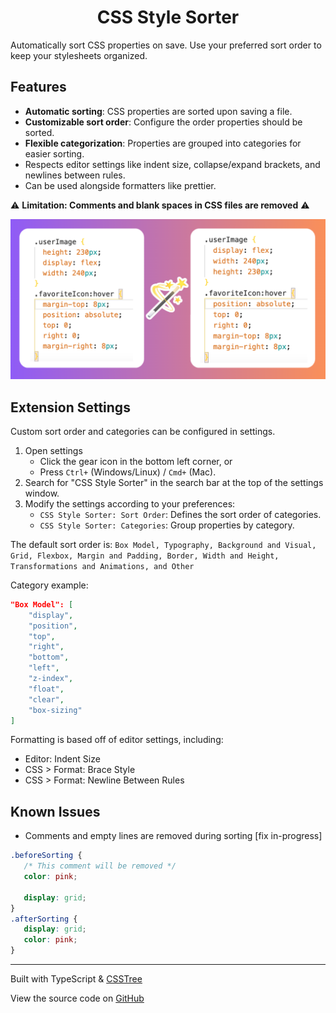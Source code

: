 <div align="center">
<h1>CSS Style Sorter</h1>
</div>

Automatically sort CSS properties on save. Use your preferred sort order to keep your stylesheets organized.

## Features

- **Automatic sorting**: CSS properties are sorted upon saving a file.
- **Customizable sort order**: Configure the order properties should be sorted.
- **Flexible categorization**: Properties are grouped into categories for easier sorting.
- Respects editor settings like indent size, collapse/expand brackets, and newlines between rules.
- Can be used alongside formatters like prettier.

 ⚠️ **Limitation: Comments and blank spaces in CSS files are removed** ⚠️

![Before and after](https://github.com/dejmedus/css-style-sorter/blob/main/images/beforeandafter.png?raw=true)

## Extension Settings

Custom sort order and categories can be configured in settings.

1. Open settings
   - Click the gear icon in the bottom left corner, or
   - Press `Ctrl+` (Windows/Linux) / `Cmd+` (Mac).
2. Search for "CSS Style Sorter" in the search bar at the top of the settings window.
3. Modify the settings according to your preferences:
   - `CSS Style Sorter: Sort Order`: Defines the sort order of categories.
   - `CSS Style Sorter: Categories`: Group properties by category.

The default sort order is: `Box Model, Typography, Background and Visual, Grid, Flexbox, Margin and Padding, Border, Width and Height, Transformations and Animations, and Other`

Category example:

``` json
"Box Model": [
    "display",
    "position",
    "top",
    "right",
    "bottom",
    "left",
    "z-index",
    "float",
    "clear",
    "box-sizing"
]
```

Formatting is based off of editor settings, including:

- Editor: Indent Size
- CSS > Format: Brace Style
- CSS > Format: Newline Between Rules

<!-- ## Release Notes

### 1.0.0

Initial release
-->

## Known Issues

- Comments and empty lines are removed during sorting [fix in-progress]

```css
.beforeSorting {
   /* This comment will be removed */
   color: pink;

   display: grid;
}
.afterSorting {
   display: grid;
   color: pink;
}
```

---

Built with TypeScript & [CSSTree](https://github.com/csstree/csstree)

View the source code on [GitHub](https://github.com/dejmedus/css-style-sorter)
